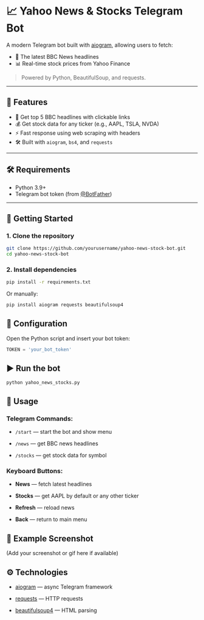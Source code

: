 # 📈 Yahoo News & Stocks Telegram Bot

A modern Telegram bot built with [aiogram](https://github.com/aiogram/aiogram), allowing users to fetch:

- 📰 The latest BBC News headlines
- 📊 Real-time stock prices from Yahoo Finance

> Powered by Python, BeautifulSoup, and requests.

---

## 🧠 Features

- 📢 Get top 5 BBC headlines with clickable links
- 💰 Get stock data for any ticker (e.g., AAPL, TSLA, NVDA)
- ⚡ Fast response using web scraping with headers
- 🛠 Built with `aiogram`, `bs4`, and `requests`

---

## 🛠 Requirements

- Python 3.9+
- Telegram bot token (from [@BotFather](https://t.me/BotFather))

---

## 🚀 Getting Started

### 1. Clone the repository

```bash
git clone https://github.com/yourusername/yahoo-news-stock-bot.git
cd yahoo-news-stock-bot
```
### 2. Install dependencies
```bash
pip install -r requirements.txt
```
Or manually:
```bash
pip install aiogram requests beautifulsoup4
```
## 🔐 Configuration
Open the Python script and insert your bot token:
```python
TOKEN = 'your_bot_token'
```
## ▶️ Run the bot
```bash
python yahoo_news_stocks.py
```
## 💬 Usage
### Telegram Commands:

- `/start` — start the bot and show menu

- `/news` — get BBC news headlines

- `/stocks` <TICKER> — get stock data for symbol

### Keyboard Buttons:
- **News** — fetch latest headlines

- **Stocks** — get AAPL by default or any other ticker

- **Refresh** — reload news

- **Back** — return to main menu

## 🔗 Example Screenshot
(Add your screenshot or gif here if available)

## ⚙️ Technologies
- [aiogram](https://github.com/aiogram/aiogram) — async Telegram framework

- [requests](https://pypi.org/project/requests/) — HTTP requests

- [beautifulsoup4](https://pypi.org/project/beautifulsoup4/) — HTML parsing
